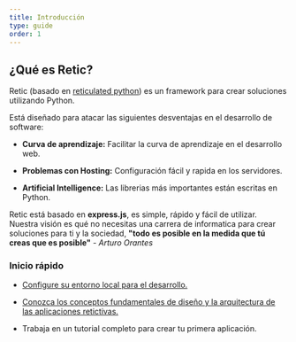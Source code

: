 ```yaml
---
title: Introducción
type: guide
order: 1
---
```


## ¿Qué es Retic?

Retic (basado en [reticulated python][wiki_retic]) es un framework para crear soluciones utilizando Python.

Está diseñado para atacar las siguientes desventajas en el desarrollo de software:
* **Curva de aprendizaje:** Facilitar la curva de aprendizaje en el desarrollo web.
  
* **Problemas con Hosting:** Configuración fácil y rapida en los servidores.
  
* **Artificial Intelligence:** Las librerias más importantes están escritas en Python.

Retic está basado en **express.js**, es simple, rápido y fácil de utilizar. Nuestra visión es qué no necesitas una carrera de informatica para crear soluciones para ti y la sociedad, **"todo es posible en la medida que tú creas que es posible"** - *Arturo Orantes*

### Inicio rápido

* [Configure su entorno local para el desarrollo.][docs_installation]
  
* [Conozca los conceptos fundamentales de diseño y la arquitectura de las aplicaciones retictivas.][docs_architecture]
  
* Trabaja en un tutorial completo para crear tu primera aplicación.

[wiki_retic]: https://es.wikipedia.org/wiki/Malayopython_reticulatus
[docs_installation]:./installation.md
[docs_architecture]:./architecture.md